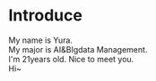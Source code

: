 # Introduce
My name is Yura.  
My major is AI&BIgdata Management.  
I'm 21years old.
Nice to meet you.  
Hi~